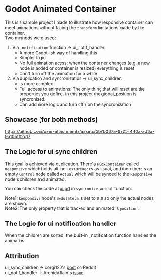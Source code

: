 # Godot Animated Container

This is a sample project I made to illustrate how responsive container can meet
animations without facing the `transform` limitations made by the container.  
Two methods were used:
1. Via `_notification` function -> ui_notif_handler:
    - A more Godot-ish way of handling this
    - Simpler logic
    - No full animation acess: when the container changes (e.g. a new node is added or container is resized)
    everything is reset
    - Can't turn off the animation for a while
2. Via duplication and syncronization -> ui_sync_children:
    - Is more complex
    - Full access to animations: The only thing that will reset are the properties
    you define. In this project the global_position is syncronized.
    - Can add more logic and turn off / on the syncronization

## Showcase (for both methods)

https://github.com/user-attachments/assets/5b7b087a-9a25-440a-ad3a-9a105fff2c17

## The Logic for ui sync children

This goal is achieved via duplication. There'a `HBoxContainer` called `Responsive`
which holds all the `TextureRect`s as usual, and then there's an empty `Control` node
called `Actual` which will be synced to the `Responsive` node's children and animated.

You can check the code at [ui.gd](ui.gd) in `syncronize_actual` function. 

Note1: `Responsive` node's `modulate:a` is set to `0.0` so only the actual nodes are shown.  
Note2: The only property that is tracked and animated is `position`.

## The Logic for ui notification handler

When the children are sorted, the built-in _notification function handles the animatins

## Attribution

ui_sync_children -> corgi120's [post](https://www.reddit.com/r/godot/comments/x00qc4/turn_order_ui_trick_to_animate_children_inside/) on Reddit  
ui_notif_handler -> ArchieVillain's [issue](https://github.com/godotengine/godot-proposals/issues/9616)